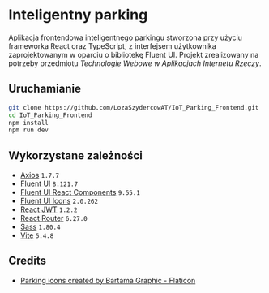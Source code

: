 # Inteligentny parking
Aplikacja frontendowa inteligentnego parkingu stworzona przy użyciu frameworka React oraz TypeScript, z interfejsem użytkownika zaprojektowanym w oparciu o bibliotekę Fluent UI. Projekt zrealizowany na potrzeby przedmiotu *Technologie Webowe w Aplikacjach Internetu Rzeczy*.

## Uruchamianie
```bash
git clone https://github.com/LozaSzydercowAT/IoT_Parking_Frontend.git
cd IoT_Parking_Frontend
npm install
npm run dev
```

## Wykorzystane zależności
* [Axios](https://axios-http.com/) `1.7.7`
* [Fluent UI](https://fluent2.microsoft.design/) `8.121.7`
* [Fluent UI React Components](https://www.npmjs.com/package/@fluentui/react-components) `9.55.1`
* [Fluent UI Icons](https://www.npmjs.com/package/@fluentui/react-icons) `2.0.262`
* [React JWT](https://www.npmjs.com/package/react-jwt) `1.2.2`
* [React Router](https://reactrouter.com/en/main) `6.27.0`
* [Sass](https://sass-css.org/) `1.80.4`
* [Vite](https://vite.dev/) `5.4.8`

## Credits
* [Parking icons created by Bartama Graphic - Flaticon](https://www.flaticon.com/free-icons/parking)